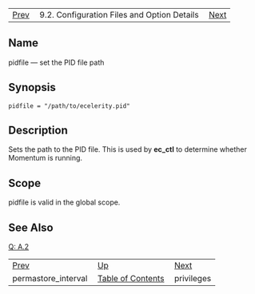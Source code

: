 |     |     |     |
| --- | --- | --- |
| [Prev](conf.ref.permastore_interval)  | 9.2. Configuration Files and Option Details |  [Next](conf.ref.privileges.php) |

<a name="conf.ref.pidfile"></a>
## Name

pidfile — set the PID file path

## Synopsis

`pidfile = "/path/to/ecelerity.pid"`

<a name="idp11022192"></a>
## Description

Sets the path to the PID file. This is used by **ec_ctl** to determine whether Momentum is running.

<a name="idp11024320"></a>
## Scope

pidfile is valid in the global scope.

<a name="idp11025952"></a>
## See Also

[Q: A.2](faq#faq.running.multiple.instances "A.2.")

|     |     |     |
| --- | --- | --- |
| [Prev](conf.ref.permastore_interval)  | [Up](conf.ref.files.php) |  [Next](conf.ref.privileges.php) |
| permastore_interval  | [Table of Contents](index) |  privileges |
